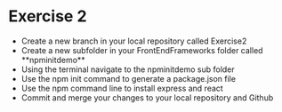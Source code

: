 # Exercise 2
<ul>
    <li>Create a new branch in your local repository called Exercise2</li>
    <li>Create a new subfolder in your FrontEndFrameworks folder called **npminitdemo**</li>
    <li>Using the terminal navigate to the npminitdemo sub folder</li>
    <li>Use the npm init command to generate a package.json file</li>
    <li>Use the npm command line to install express and react</li>
    <li>Commit and merge your changes to your local repository and Github</li>
</ul>